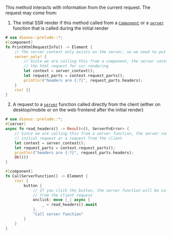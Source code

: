 This method interacts with information from the current request. The request may come from:

1. The initial SSR render if this method called from a [`Component`](dioxus_lib::prelude::component) or a [`server`](crate) function that is called during the initial render

```rust
# use dioxus::prelude::*;
#[component]
fn PrintHtmlRequestInfo() -> Element {
    // The server context only exists on the server, so we need to put it behind a server_only! config
    server_only! {
        // Since we are calling this from a component, the server context that is returned will be from
        // the html request for ssr rendering
        let context = server_context();
        let request_parts = context.request_parts();
        println!("headers are {:?}", request_parts.headers);
    }
    rsx! {}
}
```

2. A request to a [`server`](crate) function called directly from the client (either on desktop/mobile or on the web frontend after the initial render)

```rust
# use dioxus::prelude::*;
#[server]
async fn read_headers() -> Result<(), ServerFnError> {
    // Since we are calling this from a server function, the server context that is may be from the
    // initial request or a request from the client
    let context = server_context();
    let request_parts = context.request_parts();
    println!("headers are {:?}", request_parts.headers);
    Ok(())
}

#[component]
fn CallServerFunction() -> Element {
    rsx! {
        button {
            // If you click the button, the server function will be called and the server context will be
            // from the client request
            onclick: move |_| async {
                _ = read_headers().await
            },
            "Call server function"
        }
    }
}
```

